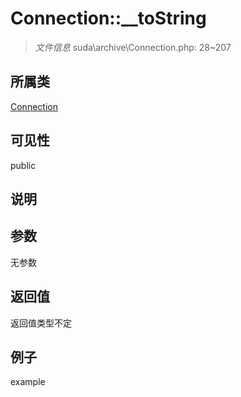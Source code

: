 # Connection::__toString

> *文件信息* suda\archive\Connection.php: 28~207
## 所属类 

[Connection](../Connection.md)

## 可见性

  public  
## 说明



## 参数

无参数

## 返回值
返回值类型不定

## 例子

example